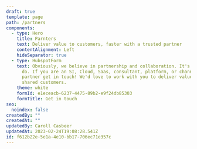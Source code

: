 ```yaml
---
draft: true
template: page
path: /partners
components:
  - type: Hero
    title: Parnters
    text: Deliver value to customers, faster with a trusted partner
    contentAlignment: Left
    hideSeparator: true
  - type: HubspotForm
    text: Obviously, we believe in partnership and collaboration. It's kinda what we
      do. If you are an SI, Cloud, Saas, consultant, platform, or channel
      partner get in touch! We'd love to work with you to deliver value to our
      shared customers.
    theme: white
    formId: e1eceacb-6237-4475-89b2-e9f24db85303
    formTitle: Get in touch
seo:
  noindex: false
createdBy: ""
createdAt: ""
updatedBy: Caroll Casbeer
updatedAt: 2023-02-24T19:08:28.541Z
id: f612b22e-5e1a-4e10-bb17-706ec71e357c
---
```

